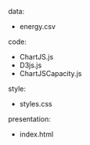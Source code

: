 data:
- energy.csv

code:
- ChartJS.js
- D3js.js
- ChartJSCapacity.js

style:
- styles.css

presentation:
- index.html
